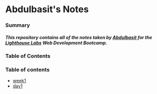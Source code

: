 # Abdulbasit's Notes

### Summary
##### This repository contains all of the notes taken by [Abdulbasit](https://github.com/Abdulbasit79) for the [Lighthouse Labs](https://www.lighthouselabs.ca/) Web Development Bootcamp.
### Table of Contents
### Table of contents
 * [week1](/Week_1)
  * [day1](/Week_1/Day_1) 